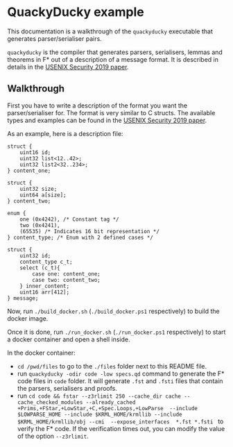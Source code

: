 # QuackyDucky example

This documentation is a walkthrough of the `quackyducky` executable that generates parser/serialiser pairs.

`quackyducky` is the compiler that generates parsers, serialisers, lemmas and theorems in F* out of a description of a message format. It is described in details in the [USENIX Security 2019 paper](https://www.microsoft.com/en-us/research/publication/everparse/).

## Walkthrough

First you have to write a description of the format you want the parser/serialiser for. The format is very similar to C structs. The available types and examples can be found in the [USENIX Security 2019 paper](https://www.microsoft.com/en-us/research/publication/everparse/).


As an example, here is a description file:

```
struct {
    uint16 id;
    uint32 list<12..42>;
    uint32 list2<32..234>;
} content_one;

struct {
    uint32 size;
    uint64 a[size];
} content_two;

enum {
    one (0x4242), /* Constant tag */
    two (0x4241),
    (65535) /* Indicates 16 bit representation */ 
} content_type; /* Enum with 2 defined cases */ 

struct {
    uint32 id;
    content_type c_t;
    select (c_t){
        case one: content_one;
        case two: content_two;
    } inner_content;
    uint16 arr[412];
} message;
```

Now, run `./build_docker.sh` (`./build_docker.ps1` respectively) to build the docker image.

Once it is done, run `./run_docker.sh` (`./run_docker.ps1` respectively) to start a docker container and open a shell inside.

In the docker container:
- `cd /pwd/files` to go to the `./files` folder next to this README file.
- run `quackyducky -odir code -low specs.qd` command to generate the F* code files in `code` folder. It will generate `.fst` and `.fsti` files that contain the parsers, serialisers and proofs.
- run `cd code &&
fstar --z3rlimit 250 --cache_dir cache --cache_checked_modules --already_cached +Prims,+FStar,+LowStar,+C,+Spec.Loops,+LowParse  --include $LOWPARSE_HOME --include $KRML_HOME/krmllib --include $KRML_HOME/krmllib/obj --cmi  --expose_interfaces  *.fst *.fsti ` to verify the F* code. If the verification times out, you can modify the value of the option `--z3rlimit`.